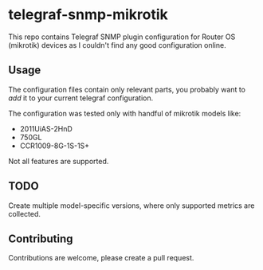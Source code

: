 # telegraf-snmp-mikrotik

This repo contains Telegraf SNMP plugin configuration for Router OS (mikrotik) devices as I couldn't find any good configuration online.

## Usage

The configuration files contain only relevant parts, you probably want to *add* it to your current telegraf configuration.

The configuration was tested only with handful of mikrotik models like:
 - 2011UiAS-2HnD
 - 750GL
 - CCR1009-8G-1S-1S+

Not all features are supported.

## TODO

Create multiple model-specific versions, where only supported metrics are collected.

## Contributing

Contributions are welcome, please create a pull request.
